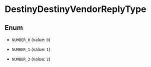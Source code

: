 
# DestinyDestinyVendorReplyType

## Enum


* `NUMBER_0` (value: `0`)

* `NUMBER_1` (value: `1`)

* `NUMBER_2` (value: `2`)



